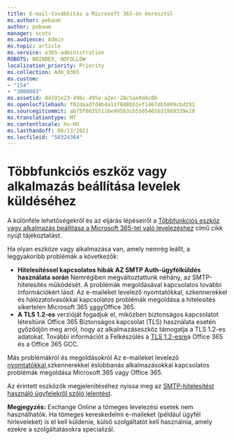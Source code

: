 ```yaml
---
title: E-mail-továbbítás a Microsoft 365-ön keresztül
ms.author: pebaum
author: pebaum
manager: scotv
ms.audience: Admin
ms.topic: article
ms.service: o365-administration
ROBOTS: NOINDEX, NOFOLLOW
localization_priority: Priority
ms.collection: Adm_O365
ms.custom:
- "154"
- "3000003"
ms.assetid: 84191e23-496c-495a-a2ec-28c5ae0d4c0b
ms.openlocfilehash: f02daad7d4b4a11f8d8bb1ef1467db5809cbd291
ms.sourcegitcommit: ab75f66355116e995b3cb5505465b31989339e28
ms.translationtype: MT
ms.contentlocale: hu-HU
ms.lasthandoff: 08/13/2021
ms.locfileid: "58324364"
---
```

# <a name="set-up-a-multifunction-device-or-application-to-send-email"></a>Többfunkciós eszköz vagy alkalmazás beállítása levelek küldéséhez

A különféle lehetőségekről és az eljárás lépéseiről a [Többfunkciós eszköz vagy alkalmazás beállítása a Microsoft 365-tel való levelezéshez](https://docs.microsoft.com/Exchange/mail-flow-best-practices/how-to-set-up-a-multifunction-device-or-application-to-send-email-using-microsoft-365-or-office-365) című cikk nyújt tájékoztatást.
  
Ha olyan eszköze vagy alkalmazása van, amely nemrég leállt, a leggyakoribb problémák a következők:

- **Hitelesítéssel kapcsolatos hibák AZ SMTP Auth-ügyfélküldés használata során** Nemrégiben megváltoztattunk néhány, az SMTP-hitelesítés működését. A problémák megoldásával kapcsolatos további információkért lásd: Az e-maileket levelező nyomtatókkal, szkennerekkel és hálózatolvasókkal kapcsolatos problémák megoldása a hitelesítés sikertelen Microsoft 365 [vagy](https://docs.microsoft.com/Exchange/mail-flow-best-practices/fix-issues-with-printers-scanners-and-lob-applications-that-send-email-using-off#error-authentication-unsuccessful)Office 365.
- **A TLS 1.2-es** verzióját fogadjuk el, miközben biztonságos kapcsolatot létesítünk Office 365 Biztonságos kapcsolat (TLS) használata esetén győződjön meg arról, hogy az alkalmazáseszköz támogatja a TLS 1.2-es adatokat. További információt a Felkészülés a [TLS 1.2-esre](https://docs.microsoft.com/microsoft-365/compliance/prepare-tls-1.2-in-office-365)a Office 365 és a Office 365 GCC.
 
Más problémákról és megoldásokról Az e-maileket levelező [nyomtatókkal,](https://docs.microsoft.com/Exchange/mail-flow-best-practices/fix-issues-with-printers-scanners-and-lob-applications-that-send-email-using-off)szkennerekkel éslobbanás alkalmazásokkal kapcsolatos problémák megoldása Microsoft 365 vagy Office 365.

Az érintett eszközök megjelenítéséhez nyissa meg az [SMTP-hitelesítést használó ügyfelekről szóló jelentést](https://protection.office.com/mailflow/dashboard).

**Megjegyzés:** Exchange Online a tömeges levelezési esetek nem használhatók. Ha tömeges kereskedelmi e-maileket (például ügyfél hírleveleket) is el kell küldenie, külső szolgáltatót kell használnia, amely ezekre a szolgáltatásokra specializál.

